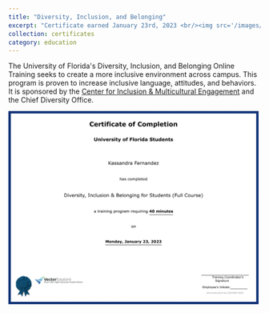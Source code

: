 ```yaml
---
title: "Diversity, Inclusion, and Belonging"
excerpt: "Certificate earned January 23rd, 2023 <br/><img src='/images/DIBCert.png' width=500>"
collection: certificates
category: education
---
```


The University of Florida's Diversity, Inclusion, and Belonging Online Training seeks to create a more inclusive environment across campus. This program is proven to increase inclusive language, attitudes, and behaviors. It is sponsored by the [Center for Inclusion & Multicultural Engagement](https://multicultural.ufl.edu/) and the Chief Diversity Office.

<img src='/images/DIBCert.png' width=500>

